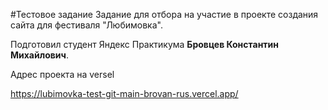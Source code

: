 #Тестовое задание
Задание для отбора на участие в проекте создания сайта для фестиваля "Любимовка".

Подготовил студент Яндекс Практикума **Бровцев Константин Михайлович**.

Адрес проекта на versel

https://lubimovka-test-git-main-brovan-rus.vercel.app/

